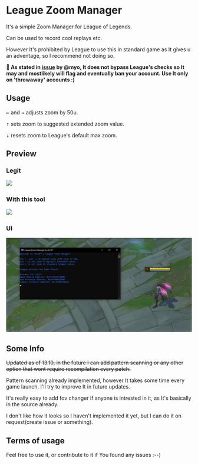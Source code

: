 # League Zoom Manager

It's a simple Zoom Manager for League of Legends.

Can be used to record cool replays etc.

However It's prohibited by League to use this in standard game as It gives u an adventage, so I recommend not doing so.

**🚩 As stated in [issue](https://github.com/shv187/league-zoom-manager/issues/2) by @myo, It does not bypass League's checks so It may and mostlikely will flag and eventually ban your account. Use It only on 'throwaway' accounts :)**

## Usage
<kbd>←</kbd> and <kbd>→</kbd> adjusts zoom by 50u.

<kbd>↑</kbd> sets zoom to suggested extended zoom value.

<kbd>↓</kbd> resets zoom to League's default max zoom.

## Preview
### Legit

<img src="./league_zoom_manager/preview/max_legit.png" width="512"/>

### With this tool

<img src="./league_zoom_manager/preview/example_with_manager.png" width="512"/>

### UI

<img src="./league_zoom_manager/preview/ui.png" width="512"/>

## Some Info
~~Updated as of 13.10, in the future I can add pattern scanning or any other option that wont require recompilation every patch.~~

Pattern scanning already implemented, however It takes some time every game launch. I'll try to improve It in future updates.

It's really easy to add fov changer if anyone is intrested in it, as It's basically in the source already.

I don't like how it looks so I haven't implemented it yet, but I can do it on request(create issue or something).

## Terms of usage
Feel free to use it, or contribute to it if You found any issues :--)
